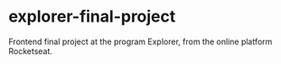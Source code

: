 # explorer-final-project
Frontend final project at the program Explorer, from the online platform Rocketseat.
